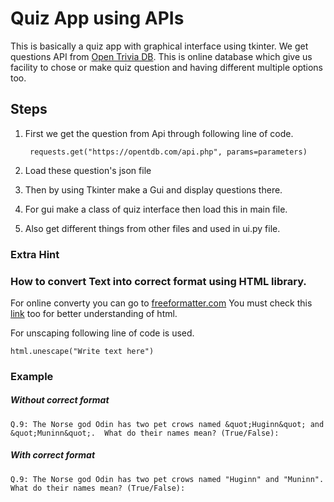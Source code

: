 # Quiz App using APIs
This is basically a quiz app with graphical interface using tkinter.
We get questions API from [Open Trivia DB](https://opentdb.com/api_config.php). This is online database which give us facility to chose or make quiz question and having different multiple options too.

## Steps
1. First we get the question from Api through following line of code.
   

        requests.get("https://opentdb.com/api.php", params=parameters)

2. Load these question's json file
3. Then by using Tkinter make a Gui and display questions there.

4. For gui make a class of quiz interface then load this in main file.
5. Also get different things from other files and used in ui.py file.

### Extra Hint
###  How to convert Text into correct format using HTML library.
For online converty you can go to [freeformatter.com](https://www.freeformatter.com/html-escape.html#before-output)
You must check this [ link](https://www.w3schools.com/html/html_entities.asp) too for better understanding of html.

For unscaping following line of code is used.
        
    html.unescape("Write text here")

### Example 
##### Without correct format
    Q.9: The Norse god Odin has two pet crows named &quot;Huginn&quot; and &quot;Muninn&quot;.  What do their names mean? (True/False):

##### With correct format
    Q.9: The Norse god Odin has two pet crows named "Huginn" and "Muninn".  What do their names mean? (True/False):

